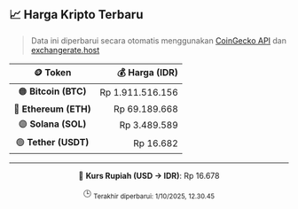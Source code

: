 

<!-- HARGA_KRIPTO -->
## 📈 Harga Kripto Terbaru

> Data ini diperbarui secara otomatis menggunakan [CoinGecko API](https://www.coingecko.com/) dan [exchangerate.host](https://exchangerate.host/)

<div align="center">

| 🪙 Token | 💰 Harga (IDR) |
|:------:|---------------:|
| 🟠 **Bitcoin (BTC)**   | Rp 1.911.516.156 |
| 🔵 **Ethereum (ETH)**  | Rp 69.189.668 |
| 🟣 **Solana (SOL)**    | Rp 3.489.589 |
| 🟢 **Tether (USDT)**   | Rp 16.682 |

---

💱 **Kurs Rupiah (USD → IDR)**: Rp 16.678

🕒 <sub>Terakhir diperbarui: 1/10/2025, 12.30.45</sub>

</div>
<!-- /HARGA_KRIPTO -->